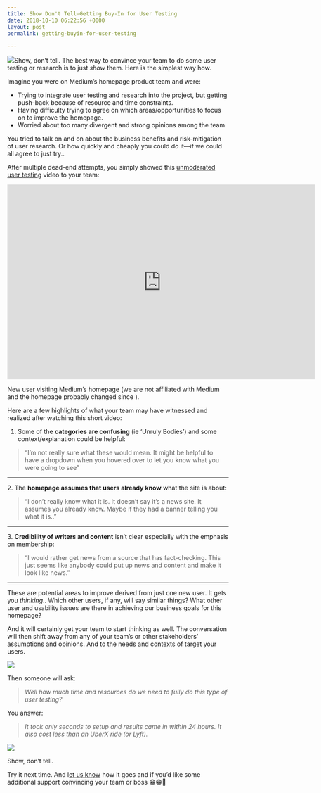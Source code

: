 ```yaml
---
title: Show Don't Tell—Getting Buy-In for User Testing
date: 2018-10-10 06:22:56 +0000
layout: post
permalink: getting-buyin-for-user-testing

---
```

![](https://cdn-images-1.medium.com/max/800/0*aXN2jbTBWj5uHPnH)Show, don’t tell. The best way to convince your team to do some user testing or research is to just _show_ them. Here is the simplest way how.

Imagine you were on Medium’s homepage product team and were:

* Trying to integrate user testing and research into the project, but getting push-back because of resource and time constraints.
* Having difficulty trying to agree on which areas/opportunities to focus on to improve the homepage.
* Worried about too many divergent and strong opinions among the team

You tried to talk on and on about the business benefits and risk-mitigation of user research. Or how quickly and cheaply you could do it—if we could all agree to just try..

After multiple dead-end attempts, you simply showed this [unmoderated user testing](https://blog.userlook.co/remote-user-testing-for-mobile-apps) video to your team:

<iframe frameborder="0" scrolling="no" marginheight="0" marginwidth="0"width="700" height="443" type="text/html" src="https://www.youtube.com/embed/52xV47eZVG4?autoplay=0&fs=0&iv_load_policy=3&showinfo=0&rel=0&cc_load_policy=1&start=0&end=0"></iframe>

New user visiting Medium’s homepage (we are not affiliated with Medium and the homepage probably changed since ).

Here are a few highlights of what your team may have witnessed and realized after watching this short video:

1. Some of the **categories are confusing** (ie ‘Unruly Bodies’) and some context/explanation could be helpful:

> “I’m not really sure what these would mean. It might be helpful to have a dropdown when you hovered over to let you know what you were going to see”

***

2\. The **homepage assumes that users already know** what the site is about:

> “I don’t really know what it is. It doesn’t say it’s a news site. It assumes you already know. Maybe if they had a banner telling you what it is..”

***

3\. **Credibility of writers and content** isn’t clear especially with the emphasis on membership:

> “I would rather get news from a source that has fact-checking. This just seems like anybody could put up news and content and make it look like news.”

***

These are potential areas to improve derived from just one new user. It gets you _thinking_.. Which other users, if any, will say similar things? What other user and usability issues are there in achieving our business goals for this homepage?

And it will certainly get your team to start thinking as well. The conversation will then shift away from any of your team’s or other stakeholders’ assumptions and opinions. And to the needs and contexts of target your users.

![](https://cdn-images-1.medium.com/max/800/0*qILfJYq8oUMQrORo)

Then someone will ask:

> _Well how much time and resources do we need to fully do this type of user testing?_

You answer:

> _It took only seconds to setup and results came in within 24 hours. It also cost less than an UberX ride (or Lyft)._

![](https://cdn-images-1.medium.com/max/800/0*owRvs5v-MFZb2oML.gif)

Show, don’t tell.

Try it next time. And l[et us know](http://www.twitter.com/userlookco) how it goes and if you’d like some additional support convincing your team or boss 😁😁🙌